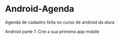 # Android-Agenda
Agenda de cadastro feita no curso de android da alura

Android parte 1: Crie a sua primeira app mobile
